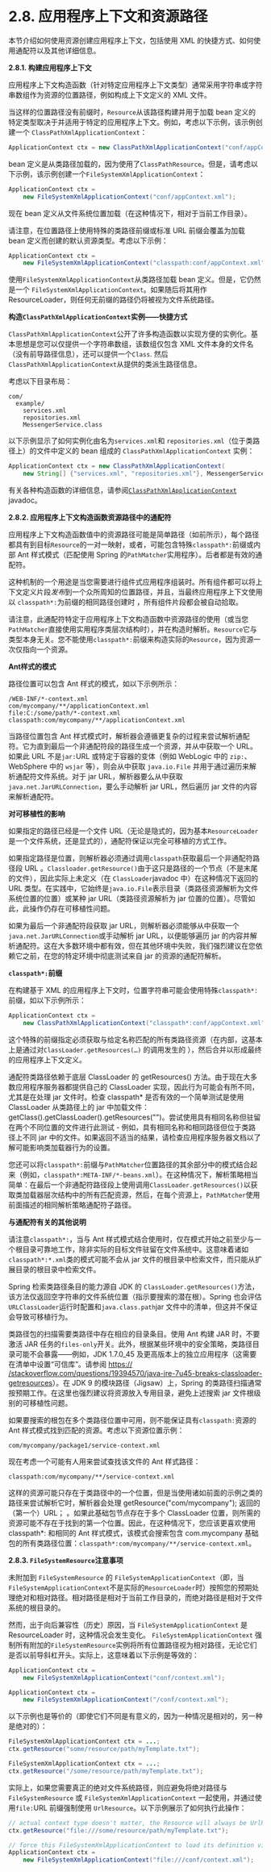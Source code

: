 # 2.8. 应用程序上下文和资源路径

本节介绍如何使用资源创建应用程序上下文，包括使用 XML 的快捷方式、如何使用通配符以及其他详细信息。

**2.8.1. 构建应用程序上下文**

应用程序上下文构造函数（针对特定应用程序上下文类型）通常采用字符串或字符串数组作为资源的位置路径，例如构成上下文定义的 XML 文件。

当这样的位置路径没有前缀时，`Resource`从该路径构建并用于加载 bean 定义的特定类型取决于并适用于特定的应用程序上下文。例如，考虑以下示例，该示例创建一个 `ClassPathXmlApplicationContext`：

```java
ApplicationContext ctx = new ClassPathXmlApplicationContext("conf/appContext.xml");
```

bean 定义是从类路径加载的，因为使用了`ClassPathResource`。但是，请考虑以下示例，该示例创建一个`FileSystemXmlApplicationContext`：

```java
ApplicationContext ctx =
    new FileSystemXmlApplicationContext("conf/appContext.xml");
```

现在 bean 定义从文件系统位置加载（在这种情况下，相对于当前工作目录）。

请注意，在位置路径上使用特殊的类路径前缀或标准 URL 前缀会覆盖为加载 bean 定义而创建的默认资源类型。考虑以下示例：

```java
ApplicationContext ctx =
    new FileSystemXmlApplicationContext("classpath:conf/appContext.xml");
```

使用`FileSystemXmlApplicationContext`从类路径加载 bean 定义。但是，它仍然是一个 `FileSystemXmlApplicationContext`。如果随后将其用作 ResourceLoader，则任何无前缀的路径仍将被视为文件系统路径。

**构造`ClassPathXmlApplicationContext`实例——快捷方式**

`ClassPathXmlApplicationContext`公开了许多构造函数以实现方便的实例化。基本思想是您可以仅提供一个字符串数组，该数组仅包含 XML 文件本身的文件名（没有前导路径信息），还可以提供一个`Class`. 然后`ClassPathXmlApplicationContext`从提供的类派生路径信息。

考虑以下目录布局：

```
com/
  example/
    services.xml
    repositories.xml
    MessengerService.class
```

以下示例显示了如何实例化由名为`services.xml`和 `repositories.xml`（位于类路径上）的文件中定义的 bean 组成的 `ClassPathXmlApplicationContext` 实例：

```java
ApplicationContext ctx = new ClassPathXmlApplicationContext(
    new String[] {"services.xml", "repositories.xml"}, MessengerService.class);
```

有关各种构造函数的详细信息，请参阅[`ClassPathXmlApplicationContext`](https://docs.spring.io/spring-framework/docs/5.3.22/javadoc-api/org/springframework/context/support/ClassPathXmlApplicationContext.html) javadoc。

**2.8.2. 应用程序上下文构造函数资源路径中的通配符**

应用程序上下文构造函数值中的资源路径可能是简单路径（如前所示），每个路径都具有到目标`Resource`的一对一映射，或者，可能包含特殊`classpath*:`前缀或内部 Ant 样式模式（匹配使用 Spring 的`PathMatcher`实用程序）。后者都是有效的通配符。

这种机制的一个用途是当您需要进行组件式应用程序组装时。所有组件都可以将上下文定义片&#x6BB5;_&#x53D1;&#x5E03;_&#x5230;一个众所周知的位置路径，并且，当最终应用程序上下文使用以 `classpath*:`为前缀的相同路径创建时 ，所有组件片段都会被自动拾取。

请注意，此通配符特定于应用程序上下文构造函数中资源路径的使用（或当您`PathMatcher`直接使用实用程序类层次结构时），并在构造时解析。`Resource`它与类型本身无关。您不能使用`classpath*:`前缀来构造实际的`Resource`，因为资源一次仅指向一个资源。

**Ant样式的模式**

路径位置可以包含 Ant 样式的模式，如以下示例所示：

```
/WEB-INF/*-context.xml
com/mycompany/**/applicationContext.xml
file:C:/some/path/*-context.xml
classpath:com/mycompany/**/applicationContext.xml
```

当路径位置包含 Ant 样式模式时，解析器会遵循更复杂的过程来尝试解析通配符。它为直到最后一个非通配符段的路径生成一个资源，并从中获取一个 URL。如果此 URL 不是`jar:`URL 或特定于容器的变体（例如 WebLogic 中的 `zip:`、WebSphere 中的 `wsjar` 等），则会从中获取 `java.io.File` 并用于通过遍历来解析通配符文件系统。对于 jar URL，解析器要么从中获取 `java.net.JarURLConnection`，要么手动解析 jar URL，然后遍历 jar 文件的内容来解析通配符。

**对可移植性的影响**

如果指定的路径已经是一个文件 URL（无论是隐式的，因为基本`ResourceLoader`是一个文件系统，还是显式的），通配符保证以完全可移植的方式工作。

如果指定路径是位置，则解析器必须通过调用`classpath`获取最后一个非通配符路径段 URL 。`Classloader.getResource()`由于这只是路径的一个节点（不是末尾的文件），因此实际上未定义（在 `ClassLoader`javadoc 中）在这种情况下返回的 URL 类型。在实践中，它始终是`java.io.File`表示目录（类路径资源解析为文件系统位置的位置）或某种 jar URL（类路径资源解析为 jar 位置的位置）。尽管如此，此操作仍存在可移植性问题。

如果为最后一个非通配符段获取 jar URL，则解析器必须能够从中获取一个`java.net.JarURLConnection`或手动解析 jar URL，以便能够遍历 jar 的内容并解析通配符。这在大多数环境中都有效，但在其他环境中失败，我们强烈建议在您依赖它之前，在您的特定环境中彻底测试来自 jar 的资源的通配符解析。

**`classpath*:`前缀**

在构建基于 XML 的应用程序上下文时，位置字符串可能会使用特殊`classpath*:`前缀，如以下示例所示：

```java
ApplicationContext ctx =
    new ClassPathXmlApplicationContext("classpath*:conf/appContext.xml");
```

这个特殊的前缀指定必须获取与给定名称匹配的所有类路径资源（在内部，这基本上是通过对`ClassLoader.getResources(…)` 的调用发生的 ），然后合并以形成最终的应用程序上下文定义。

通配符类路径依赖于底层 ClassLoader 的 getResources() 方法。由于现在大多数应用程序服务器都提供自己的 ClassLoader 实现，因此行为可能会有所不同，尤其是在处理 jar 文件时。检查 classpath\* 是否有效的一个简单测试是使用 ClassLoader 从类路径上的 jar 中加载文件： getClass().getClassLoader().getResources("")。尝试使用具有相同名称但驻留在两个不同位置的文件进行此测试 - 例如，具有相同名称和相同路径但位于类路径上不同 jar 中的文件。如果返回不适当的结果，请检查应用程序服务器文档以了解可能影响类加载器行为的设置。

您还可以将`classpath*:`前缀与`PathMatcher`位置路径的其余部分中的模式结合起来（例如，`classpath*:META-INF/*-beans.xml`）。在这种情况下，解析策略相当简单：在最后一个非通配符路径段上使用调用`ClassLoader.getResources()`以获取类加载器层次结构中的所有匹配资源，然后，在每个资源上，`PathMatcher`使用前面描述的相同解析策略通配符子路径。

**与通配符有关的其他说明**

请注意`classpath*:`，当与 Ant 样式模式结合使用时，仅在模式开始之前至少与一个根目录可靠地工作，除非实际的目标文件驻留在文件系统中。这意味着诸如`classpath*:*.xml`类的模式可能不会从 jar 文件的根目录中检索文件，而只能从扩展目录的根目录中检索文件。

Spring 检索类路径条目的能力源自 JDK 的 `ClassLoader.getResources()`方法，该方法仅返回空字符串的文件系统位置（指示要搜索的潜在根）。Spring 也会评估 `URLClassLoader`运行时配置和`java.class.path`jar 文件中的清单，但这并不保证会导致可移植行为。

类路径包的扫描需要类路径中存在相应的目录条目。使用 Ant 构建 JAR 时，不要激活 JAR 任务的`files-only`开关。此外，根据某些环境中的安全策略，类路径目录可能不会暴露——例如，JDK 1.7.0\_45 及更高版本上的独立应用程序（这需要在清单中设置“可信库”。请参阅 [https:// /stackoverflow.com/questions/19394570/java-jre-7u45-breaks-classloader-getresources](https://stackoverflow.com/questions/19394570/java-jre-7u45-breaks-classloader-getresources)）。在 JDK 9 的模块路径（Jigsaw）上，Spring 的类路径扫描通常按预期工作。在这里也强烈建议将资源放入专用目录，避免上述搜索 jar 文件根级别的可移植性问题。

如果要搜索的根包在多个类路径位置中可用，则不能保证具有`classpath:`资源的 Ant 样式模式找到匹配的资源。考虑以下资源位置示例：

```
com/mycompany/package1/service-context.xml
```

现在考虑一个可能有人用来尝试查找该文件的 Ant 样式路径：

```
classpath:com/mycompany/**/service-context.xml
```

这样的资源可能只存在于类路径中的一个位置，但是当使用诸如前面的示例之类的路径来尝试解析它时，解析器会处理 getResource("com/mycompany"); 返回的（第一个）URL； 。如果此基础包节点存在于多个 ClassLoader 位置，则所需的资源可能不存在于找到的第一个位置。因此，在这种情况下，您应该更喜欢使用 classpath\*: 和相同的 Ant 样式模式，该模式会搜索包含 com.mycompany 基础包的所有类路径位置：`classpath*:com/mycompany/**/service-context.xml`。

**2.8.3. `FileSystemResource`注意事项**

未附加到 `FileSystemResource` 的 `FileSystemApplicationContext`（即，当 `FileSystemApplicationContext`不是实际的`ResourceLoader`时）按照您的预期处理绝对和相对路径。相对路径是相对于当前工作目录的，而绝对路径是相对于文件系统的根目录的。

然而，出于向后兼容性（历史）原因，当 `FileSystemApplicationContext` 是 ResourceLoader 时，这种情况会发生变化。 `FileSystemApplicationContext` 强制所有附加的`FileSystemResource`实例将所有位置路径视为相对路径，无论它们是否以前导斜杠开头。实际上，这意味着以下示例是等效的：

```java
ApplicationContext ctx =
    new FileSystemXmlApplicationContext("conf/context.xml");
```

```java
ApplicationContext ctx =
    new FileSystemXmlApplicationContext("/conf/context.xml");
```

以下示例也是等价的（即使它们不同是有意义的，因为一种情况是相对的，另一种是绝对的）：

```java
FileSystemXmlApplicationContext ctx = ...;
ctx.getResource("some/resource/path/myTemplate.txt");
```

```java
FileSystemXmlApplicationContext ctx = ...;
ctx.getResource("/some/resource/path/myTemplate.txt");
```

实际上，如果您需要真正的绝对文件系统路径，则应避免将绝对路径与 `FileSystemResource` 或 `FileSystemXmlApplicationContext` 一起使用，并通过使用`file:`URL 前缀强制使用 `UrlResource`。以下示例展示了如何执行此操作：

```java
// actual context type doesn't matter, the Resource will always be UrlResource
ctx.getResource("file:///some/resource/path/myTemplate.txt");
```

```java
// force this FileSystemXmlApplicationContext to load its definition via a UrlResource
ApplicationContext ctx =
    new FileSystemXmlApplicationContext("file:///conf/context.xml");
```
